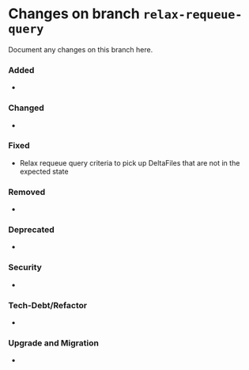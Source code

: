 # Changes on branch `relax-requeue-query`
Document any changes on this branch here.
### Added
- 

### Changed
- 

### Fixed
- Relax requeue query criteria to pick up DeltaFiles that are not in the expected state 

### Removed
- 

### Deprecated
- 

### Security
- 

### Tech-Debt/Refactor
- 

### Upgrade and Migration
- 
